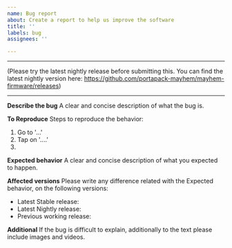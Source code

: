 ```yaml
---
name: Bug report
about: Create a report to help us improve the software
title: ''
labels: bug
assignees: ''

---
```


----

(Please try the latest nightly release before submitting this. You can find the latest nightly version here: https://github.com/portapack-mayhem/mayhem-firmware/releases)

----

**Describe the bug**
A clear and concise description of what the bug is. 

**To Reproduce**
Steps to reproduce the behavior:
1. Go to '...'
2. Tap on '....'
3. 

**Expected behavior**
A clear and concise description of what you expected to happen.

**Affected versions**
Please write any difference related with the Expected behavior, on the following versions:
* Latest Stable release:
* Latest Nightly release:
* Previous working release:

**Additional**
If the bug is difficult to explain, additionally to the text please include images and videos.
